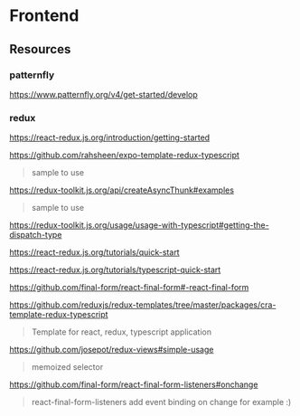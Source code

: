 # Frontend

## Resources

### patternfly

https://www.patternfly.org/v4/get-started/develop

### redux

https://react-redux.js.org/introduction/getting-started

https://github.com/rahsheen/expo-template-redux-typescript
> sample to use

https://redux-toolkit.js.org/api/createAsyncThunk#examples
> sample to use

https://redux-toolkit.js.org/usage/usage-with-typescript#getting-the-dispatch-type

https://react-redux.js.org/tutorials/quick-start

https://react-redux.js.org/tutorials/typescript-quick-start


https://github.com/final-form/react-final-form#-react-final-form

https://github.com/reduxjs/redux-templates/tree/master/packages/cra-template-redux-typescript
> Template for react, redux, typescript application

https://github.com/josepot/redux-views#simple-usage
> memoized selector

https://github.com/final-form/react-final-form-listeners#onchange
> react-final-form-listeners
> add event binding on change for example :)